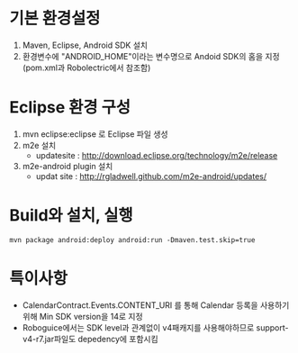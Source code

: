 # 기본 환경설정
1. Maven, Eclipse, Android SDK 설치
2. 환경변수에 "ANDROID_HOME"이라는 변수명으로 Andoid SDK의 홈을 지정 (pom.xml과 Robolectric에서 참조함)

# Eclipse 환경 구성
1. mvn eclipse:eclipse 로 Eclipse 파일 생성
2. m2e 설치
	- updatesite : http://download.eclipse.org/technology/m2e/release
3. m2e-android plugin 설치
	- updat site : http://rgladwell.github.com/m2e-android/updates/

# Build와 설치, 실행
	mvn package android:deploy android:run -Dmaven.test.skip=true
	
# 특이사항
- CalendarContract.Events.CONTENT_URI 를 통해 Calendar 등록을 사용하기 위해  Min SDK version을 14로 지정
- Roboguice에서는 SDK level과 관계없이 v4패캐지를 사용해야하므로 support-v4-r7.jar파일도 depedency에 포함시킴

